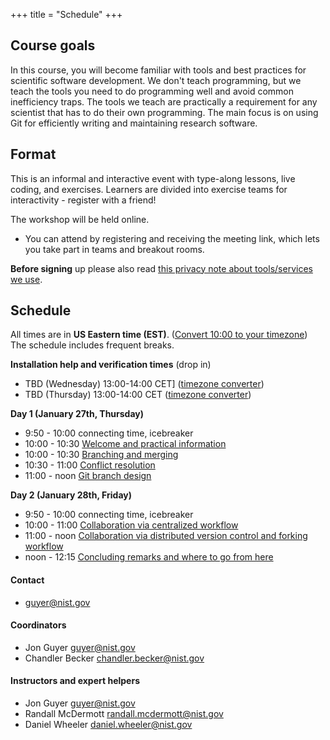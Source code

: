 +++
title = "Schedule"
+++

## Course goals

In this course, you will become familiar with tools and best practices
for scientific software development.  We don't teach programming, but we teach the tools you need
to do programming well and avoid common inefficiency traps.
The tools we teach are
practically a requirement for any scientist that has to do their own programming. The main
focus is on using Git for efficiently writing and maintaining research
software.

## Format

This is an informal and interactive event with type-along lessons,
live coding, and exercises. Learners are divided into exercise teams for
interactivity - register with a friend! 

The workshop will be held online.

* You can attend by registering and
  receiving the meeting link, which lets you take part in teams and
  breakout rooms.

**Before signing** up please also read
[this privacy note about tools/services we use](requirements/#privacy-and-tools-online-services).


## Schedule

All times are in **US Eastern time (EST)**. ([Convert 10:00 to
your timezone](https://arewemeetingyet.com/America/New_York/2022-01-27/10:00))
The schedule includes frequent breaks.

**Installation help and verification times** (drop in)
- TBD (Wednesday) 13:00-14:00 CET] ([timezone converter](https://arewemeetingyet.com/America/New_York/2022-01-25/13:00))
- TBD (Thursday) 13:00-14:00 CET   ([timezone converter](https://arewemeetingyet.com/America/New_York/2022-01-26/13:00))

**Day 1 (January 27th, Thursday)**
- 9:50 - 10:00 connecting time, icebreaker
- 10:00 - 10:30
  [Welcome and practical information](https://github.com/coderefinery/workshop-intro/blob/master/README.md)
- 10:00 - 10:30
  [Branching and merging](https://coderefinery.github.io/git-intro/06-branches/)
- 10:30 - 11:00
  [Conflict resolution](https://coderefinery.github.io/git-intro/08-conflicts/)
- 11:00 - noon
  [Git branch design](https://coderefinery.github.io/git-branch-design/)

**Day 2 (January 28th, Friday)**
- 9:50 - 10:00 connecting time, icebreaker
- 10:00 - 11:00
  [Collaboration via centralized workflow](https://coderefinery.github.io/git-collaborative/02-centralized/)
- 11:00 - noon
  [Collaboration via distributed version control and forking workflow](https://coderefinery.github.io/git-collaborative/03-distributed/)
- noon - 12:15
  [Concluding remarks and where to go from here](https://github.com/coderefinery/workshop-outro/blob/master/README.md)


#### Contact

- <guyer@nist.gov>

#### Coordinators

- Jon Guyer <guyer@nist.gov>
- Chandler Becker <chandler.becker@nist.gov>


#### Instructors and expert helpers

- Jon Guyer <guyer@nist.gov>
- Randall McDermott <randall.mcdermott@nist.gov>
- Daniel Wheeler <daniel.wheeler@nist.gov>

